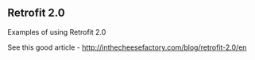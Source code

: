 ## Retrofit 2.0

Examples of using Retrofit 2.0

See this good article - http://inthecheesefactory.com/blog/retrofit-2.0/en